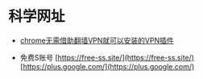 # 科学网址

- [chrome无需借助翻墙VPN就可以安装的VPN插件](https://extfans.com/)

- 免费S账号
    [https://free-ss.site/](https://free-ss.site/)
    [https://plus.google.com/](https://plus.google.com/)